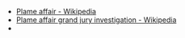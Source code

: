 - [Plame affair - Wikipedia](https://en.wikipedia.org/wiki/Plame_affair)
- [Plame affair grand jury investigation - Wikipedia](https://en.wikipedia.org/wiki/Plame_affair_grand_jury_investigation)
- 